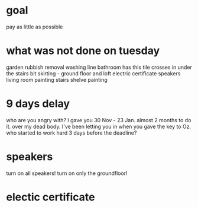 # goal

pay as little as possible

# what was not done on tuesday

garden rubbish removal
washing line
bathroom has this tile crosses in
under the stairs bit
skirting - ground floor and loft
electric certificate
speakers
living room painting
stairs shelve painting

# 9 days delay

who are you angry with? I gave you 30 Nov - 23 Jan. almost 2 months to do it. over my dead body. I've been letting you in when you gave the key to Oz. who started to work hard 3 days before the deadline?

# speakers

turn on all speakers!
turn on only the groundfloor!

# electic certificate
